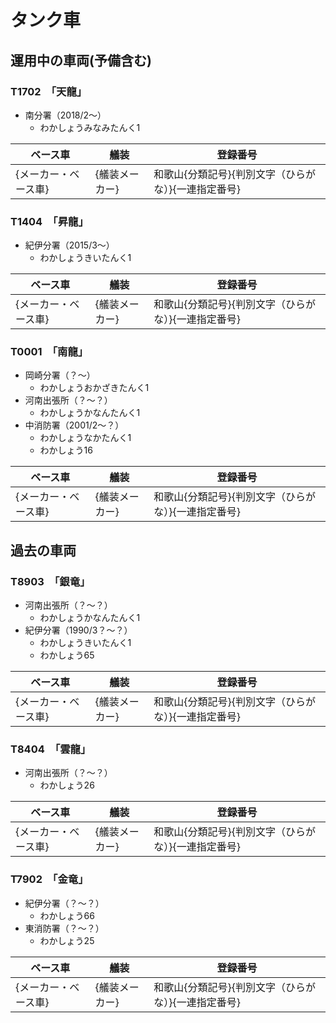 # タンク車

## 運用中の車両(予備含む)

### T1702　「天龍」
- 南分署（2018/2〜）
    - わかしょうみなみたんく1

| ベース車 | 艤装 | 登録番号 |
| - | - | - |
| {メーカー・ベース車} | {艤装メーカー} | 和歌山{分類記号}{判別文字（ひらがな）}{一連指定番号} |

### T1404　「昇龍」
- 紀伊分署（2015/3〜）
    - わかしょうきいたんく1

| ベース車 | 艤装 | 登録番号 |
| - | - | - |
| {メーカー・ベース車} | {艤装メーカー} | 和歌山{分類記号}{判別文字（ひらがな）}{一連指定番号} |

### T0001　「南龍」
- 岡崎分署（？〜）
    - わかしょうおかざきたんく1
- 河南出張所（？〜？）
    - わかしょうかなんたんく1
- 中消防署（2001/2〜？）
    - わかしょうなかたんく1
    - わかしょう16

| ベース車 | 艤装 | 登録番号 |
| - | - | - |
| {メーカー・ベース車} | {艤装メーカー} | 和歌山{分類記号}{判別文字（ひらがな）}{一連指定番号} |

## 過去の車両

### T8903　「銀竜」
- 河南出張所（？〜？）
    - わかしょうかなんたんく1
- 紀伊分署（1990/3？〜？）
    - わかしょうきいたんく1
    - わかしょう65

| ベース車 | 艤装 | 登録番号 |
| - | - | - |
| {メーカー・ベース車} | {艤装メーカー} | 和歌山{分類記号}{判別文字（ひらがな）}{一連指定番号} |

### T8404　「雲龍」
- 河南出張所（？〜？）
    - わかしょう26

| ベース車 | 艤装 | 登録番号 |
| - | - | - |
| {メーカー・ベース車} | {艤装メーカー} | 和歌山{分類記号}{判別文字（ひらがな）}{一連指定番号} |

### T7902　「金竜」
- 紀伊分署（？〜？）
    - わかしょう66
- 東消防署（？〜？）
    - わかしょう25

| ベース車 | 艤装 | 登録番号 |
| - | - | - |
| {メーカー・ベース車} | {艤装メーカー} | 和歌山{分類記号}{判別文字（ひらがな）}{一連指定番号} |